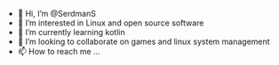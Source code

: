 - 👋 Hi, I’m @SerdmanS
- 👀 I’m interested in Linux and open source software
- 🌱 I’m currently learning kotlin
- 💞️ I’m looking to collaborate on games and linux system management
- 📫 How to reach me ...

<!---
SerdmanS/SerdmanS is a ✨ special ✨ repository because its `README.md` (this file) appears on your GitHub profile.
You can click the Preview link to take a look at your changes.
--->
